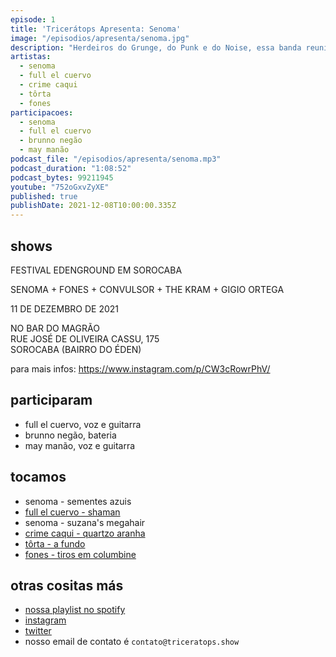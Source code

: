 ```yaml
---
episode: 1
title: 'Tricerátops Apresenta: Senoma'
image: "/episodios/apresenta/senoma.jpg"
description: "Herdeiros do Grunge, do Punk e do Noise, essa banda reuniu gente de São Paulo e Sorocaba e fez muito barulho, germinando bandas e projetos distintos. Hoje conheceremos um pouco mais da banda Senoma, na primeira edição do Tricerátops Apresenta, com a própria banda falando um pouco sobre a história e outros projetos."
artistas:
  - senoma
  - full el cuervo
  - crime caqui
  - tôrta
  - fones
participacoes:
  - senoma
  - full el cuervo
  - brunno negão
  - may manão
podcast_file: "/episodios/apresenta/senoma.mp3"
podcast_duration: "1:08:52"
podcast_bytes: 99211945
youtube: "752oGxvZyXE"
published: true
publishDate: 2021-12-08T10:00:00.335Z
---
```

## shows

FESTIVAL EDENGROUND EM SOROCABA

SENOMA + FONES + CONVULSOR + THE KRAM + GIGIO ORTEGA

11 DE DEZEMBRO DE 2021

NO BAR DO MAGRÃO \
RUE JOSÉ DE OLIVEIRA CASSU, 175 \
SOROCABA (BAIRRO DO ÉDEN)

para mais infos: https://www.instagram.com/p/CW3cRowrPhV/

## participaram

* full el cuervo, voz e guitarra
* brunno negão, bateria
* may manão, voz e guitarra

## tocamos

* senoma - sementes azuis
* [full el cuervo - shaman](https://www.youtube.com/watch?v=qR7I7usbLrE)
* senoma - suzana's megahair
* [crime caqui - quartzo aranha](https://www.youtube.com/watch?v=JCFO9JKTfjc)
* [tôrta - a fundo](https://www.youtube.com/watch?v=HIWAqMmmSfQ)
* [fones - tiros em columbine](https://www.youtube.com/watch?v=6SNEnoAVR80)

## otras cositas más

* [nossa playlist no spotify](https://open.spotify.com/playlist/0UiztKuga6LmTAxWTsUQdw?si=fb96026bc1994d90)
* [instagram](https://www.instagram.com/triceratops.show/)
* [twitter](https://twitter.com/TriceratopsShow/)
* nosso email de contato é `contato@triceratops.show`